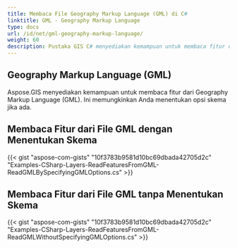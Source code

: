 ```yaml
---
title: Membaca File Geography Markup Language (GML) di C#
linktitle: GML - Geography Markup Language
type: docs
url: /id/net/gml-geography-markup-language/
weight: 60
description: Pustaka GIS C# menyediakan kemampuan untuk membaca fitur dari file Geography Markup Language (GML) dan memungkinkan Anda menentukan opsi skema jika ada.
---
```


## **Geography Markup Language (GML)**
Aspose.GIS menyediakan kemampuan untuk membaca fitur dari Geography Markup Language (GML). Ini memungkinkan Anda menentukan opsi skema jika ada.
## **Membaca Fitur dari File GML dengan Menentukan Skema**
{{< gist "aspose-com-gists" "10f3783b9581d10bc69dbada42705d2c" "Examples-CSharp-Layers-ReadFeaturesFromGML-ReadGMLBySpecifyingGMLOptions.cs" >}}
## **Membaca Fitur dari File GML tanpa Menentukan Skema**
{{< gist "aspose-com-gists" "10f3783b9581d10bc69dbada42705d2c" "Examples-CSharp-Layers-ReadFeaturesFromGML-ReadGMLWithoutSpecifyingGMLOptions.cs" >}}
